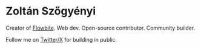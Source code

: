# Zoltán Szőgyényi

Creator of [Flowbite](https://github.com/themesberg/flowbite). Web dev. Open-source contributor. Community builder.

Follow me on [Twitter/X](https://twitter.com/zoltanszogyenyi) for building in public.
